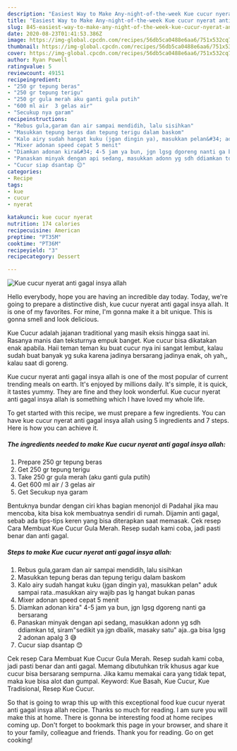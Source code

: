 ```yaml
---
description: "Easiest Way to Make Any-night-of-the-week Kue cucur nyerat anti gagal insya allah"
title: "Easiest Way to Make Any-night-of-the-week Kue cucur nyerat anti gagal insya allah"
slug: 845-easiest-way-to-make-any-night-of-the-week-kue-cucur-nyerat-anti-gagal-insya-allah
date: 2020-08-23T01:41:53.386Z
image: https://img-global.cpcdn.com/recipes/56db5ca0488e6aa6/751x532cq70/kue-cucur-nyerat-anti-gagal-insya-allah-foto-resep-utama.jpg
thumbnail: https://img-global.cpcdn.com/recipes/56db5ca0488e6aa6/751x532cq70/kue-cucur-nyerat-anti-gagal-insya-allah-foto-resep-utama.jpg
cover: https://img-global.cpcdn.com/recipes/56db5ca0488e6aa6/751x532cq70/kue-cucur-nyerat-anti-gagal-insya-allah-foto-resep-utama.jpg
author: Ryan Powell
ratingvalue: 5
reviewcount: 49151
recipeingredient:
- "250 gr tepung beras"
- "250 gr tepung terigu"
- "250 gr gula merah aku ganti gula putih"
- "600 ml air  3 gelas air"
- "Secukup nya garam"
recipeinstructions:
- "Rebus gula,garam dan air sampai mendidih, lalu sisihkan"
- "Masukkan tepung beras dan tepung terigu dalam baskom"
- "Kalo airy sudah hangat kuku (jgan dingin ya), masukkan pelan&#34; aduk sampai rata..masukkan airy wajib pas lg hangat bukan panas"
- "Mixer adonan speed cepat 5 menit"
- "Diamkan adonan kira&#34; 4-5 jam ya bun, jgn lgsg dgoreng nanti ga bersarang"
- "Panaskan minyak dengan api sedang, masukkan adonn yg sdh ddiamkan td, siram&#34;sedikit ya jgn dbalik, masaky satu&#34; aja..ga bisa lgsg 2 adonan apalg 3 😅"
- "Cucur siap dsantap 😊"
categories:
- Recipe
tags:
- kue
- cucur
- nyerat

katakunci: kue cucur nyerat 
nutrition: 174 calories
recipecuisine: American
preptime: "PT35M"
cooktime: "PT36M"
recipeyield: "3"
recipecategory: Dessert

---
```



![Kue cucur nyerat anti gagal insya allah](https://img-global.cpcdn.com/recipes/56db5ca0488e6aa6/751x532cq70/kue-cucur-nyerat-anti-gagal-insya-allah-foto-resep-utama.jpg)

Hello everybody, hope you are having an incredible day today. Today, we're going to prepare a distinctive dish, kue cucur nyerat anti gagal insya allah. It is one of my favorites. For mine, I'm gonna make it a bit unique. This is gonna smell and look delicious.

Kue Cucur adalah jajanan traditional yang masih eksis hingga saat ini. Rasanya manis dan teksturnya empuk banget. Kue cucur bisa dikatakan enak apabila. Haii teman teman ku buat cucur nya ini sangat lembut, kalau sudah buat banyak yg suka karena jadinya bersarang jadinya enak, oh yah,, kalau saat di goreng.

Kue cucur nyerat anti gagal insya allah is one of the most popular of current trending meals on earth. It's enjoyed by millions daily. It's simple, it is quick, it tastes yummy. They are fine and they look wonderful. Kue cucur nyerat anti gagal insya allah is something which I have loved my whole life.


To get started with this recipe, we must prepare a few ingredients. You can have kue cucur nyerat anti gagal insya allah using 5 ingredients and 7 steps. Here is how you can achieve it.

<!--inarticleads1-->

##### The ingredients needed to make Kue cucur nyerat anti gagal insya allah:

1. Prepare 250 gr tepung beras
1. Get 250 gr tepung terigu
1. Take 250 gr gula merah (aku ganti gula putih)
1. Get 600 ml air / 3 gelas air
1. Get Secukup nya garam


Bentuknya bundar dengan ciri khas bagian menonjol di Padahal jika mau mencoba, kita bisa kok membuatnya sendiri di rumah. Dijamin anti gagal, sebab ada tips-tips keren yang bisa diterapkan saat memasak. Cek resep Cara Membuat Kue Cucur Gula Merah. Resep sudah kami coba, jadi pasti benar dan anti gagal. 

<!--inarticleads2-->

##### Steps to make Kue cucur nyerat anti gagal insya allah:

1. Rebus gula,garam dan air sampai mendidih, lalu sisihkan
1. Masukkan tepung beras dan tepung terigu dalam baskom
1. Kalo airy sudah hangat kuku (jgan dingin ya), masukkan pelan&#34; aduk sampai rata..masukkan airy wajib pas lg hangat bukan panas
1. Mixer adonan speed cepat 5 menit
1. Diamkan adonan kira&#34; 4-5 jam ya bun, jgn lgsg dgoreng nanti ga bersarang
1. Panaskan minyak dengan api sedang, masukkan adonn yg sdh ddiamkan td, siram&#34;sedikit ya jgn dbalik, masaky satu&#34; aja..ga bisa lgsg 2 adonan apalg 3 😅
1. Cucur siap dsantap 😊


Cek resep Cara Membuat Kue Cucur Gula Merah. Resep sudah kami coba, jadi pasti benar dan anti gagal. Memang dibutuhkan trik khusus agar kue cucur bisa bersarang sempurna. Jika kamu memakai cara yang tidak tepat, maka kue bisa alot dan gumpal. Keyword: Kue Basah, Kue Cucur, Kue Tradisional, Resep Kue Cucur. 

So that is going to wrap this up with this exceptional food kue cucur nyerat anti gagal insya allah recipe. Thanks so much for reading. I am sure you will make this at home. There is gonna be interesting food at home recipes coming up. Don't forget to bookmark this page in your browser, and share it to your family, colleague and friends. Thank you for reading. Go on get cooking!
